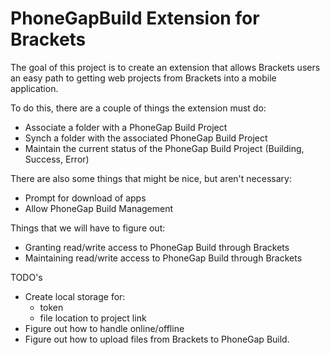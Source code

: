 # PhoneGapBuild Extension for Brackets

The goal of this project is to create an extension that allows Brackets 
users an easy path to getting web projects from Brackets into a mobile 
application. 

To do this, there are a couple of things the extension must do:

* Associate a folder with a PhoneGap Build Project
* Synch a folder with the associated PhoneGap Build Project
* Maintain the current status of the PhoneGap Build Project (Building, Success, Error) 

There are also some things that might be nice, but aren't necessary:

* Prompt for download of apps
* Allow PhoneGap Build Management

Things that we will have to figure out:

* Granting read/write access to PhoneGap Build through Brackets
* Maintaining read/write access to PhoneGap Build through Brackets


TODO's

* Create local storage for:
    * token
    * file location to project link
* Figure out how to handle online/offline
* Figure out how to upload files from Brackets to PhoneGap Build.    